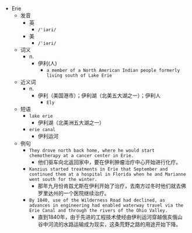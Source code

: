 - Erie
  - 发音
    - 英
      - `/'iəri/`
    - 美
      - `/'iəri/`
  - 词义
    - n.
      - 伊利(人)
        - `a member of a North American Indian people formerly living south of Lake Erie `
  - 近义词
    - n.
      - 伊利（美国港市）；伊利湖（北美五大湖之一）；伊利人
        - `Ely`
  - 短语
    - `lake erie`
      - 伊利湖（北美洲五大湖之一） 
    - `erie canal`
      - 伊利运河 
  - 例句
    - `They drove north back home, where he would start chemotherapy at a cancer center in Erie.`
      - 他们驱车向北返回家中，要在伊利肿瘤治疗中心开始进行化疗。
    - `Kanzius started treatments in Erie that September and continued them at a hospital in Florida when he and Marianne went south for the winter.`
      - 那年九月份肯兹尤斯在伊利开始了治疗，去南方过冬时他们就去佛罗里达州的一个医院继续治疗。
    - `By 1840, use of the Wilderness Road had declined, as advances in engineering had enabled waterway travel via the Erie Canal and through the rivers of the Ohio Valley.`
      - 直到1840年，由于先进的工程技术使经由伊利运河穿越俄亥俄山谷中河流的水路运输成为现实，这条荒野之路的用途开始下降。

